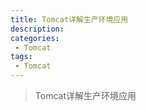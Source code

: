```yaml
---
title: Tomcat详解生产环境应用
description: 
categories:
 - Tomcat
tags:
 - Tomcat
---
```


>  Tomcat详解生产环境应用


